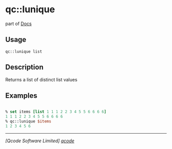 qc::lunique
===========

part of [Docs](.)

Usage
-----
`
        qc::lunique list
    `

Description
-----------
Returns a list of distinct list values

Examples
--------
```tcl

% set items [list 1 1 1 2 2 3 4 5 5 6 6 6 6]
1 1 1 2 2 3 4 5 5 6 6 6 6
% qc::lunique $items
1 2 3 4 5 6
```

----------------------------------
*[Qcode Software Limited] [qcode]*

[qcode]: http://www.qcode.co.uk "Qcode Software"